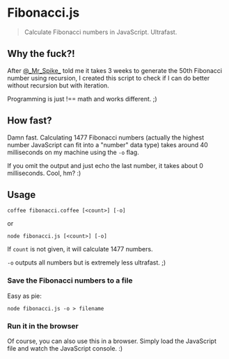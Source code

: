 # Fibonacci.js

> Calculate Fibonacci numbers in JavaScript. Ultrafast.

## Why the fuck?!

After [@\_Mr\_Spike\_](http://twitter.com/_Mr_Spike_) told me it takes 3 weeks to generate the 50th Fibonacci number using recursion, I created this script to check if I can do better without recursion but with iteration.

Programming is just !== math and works different. ;)

## How fast?

Damn fast. Calculating 1477 Fibonacci numbers (actually the highest number JavaScript can fit into a "number" data type) takes around 40 milliseconds on my machine using the `-o` flag.

If you omit the output and just echo the last number, it takes about 0 milliseconds. Cool, hm? :)

## Usage

	coffee fibonacci.coffee [<count>] [-o]

or

	node fibonacci.js [<count>] [-o]

If `count` is not given, it will calculate 1477 numbers.

`-o` outputs all numbers but is extremely less ultrafast. ;)

### Save the Fibonacci numbers to a file

Easy as pie:

	node fibonacci.js -o > filename

### Run it in the browser

Of course, you can also use this in a browser.
Simply load the JavaScript file and watch the JavaScript console. :)